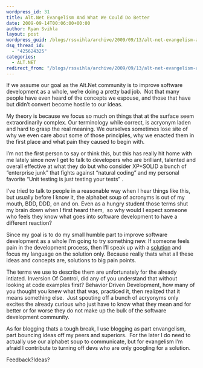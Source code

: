 ```yaml
---
wordpress_id: 31
title: Alt.Net Evangelism And What We Could Do Better
date: 2009-09-14T00:06:00+00:00
author: Ryan Svihla
layout: post
wordpress_guid: /blogs/rssvihla/archive/2009/09/13/alt-net-evangelism-and-what-we-could-do-better.aspx
dsq_thread_id:
  - "425624325"
categories:
  - ALT.NET
redirect_from: "/blogs/rssvihla/archive/2009/09/13/alt-net-evangelism-and-what-we-could-do-better.aspx/"
---
```

If we assume our goal as the Alt.Net community is to improve software development as a whole, we&#8217;re doing a pretty bad job. &nbsp;Not that many people have even heard of the concepts we espouse, and those that have but didn&#8217;t convert become hostile to our ideas.&nbsp;

My theory is because we focus so much on things that at the surface seem extraordinarily complex. Our terminology while correct, is acryonym laden and hard to grasp the real meaning. We ourselves sometimes lose site of why we even care about some of those principles, why we enacted them in the first place and what pain they caused to begin with. &nbsp;

I&#8217;m not the first person to say or think this, but this has really hit home with me lately since now I get to talk to developers who are brilliant, talented and overall effective at what they do but who consider XP+SOLID a bunch of &#8220;enterprise junk&#8221; that fights against &#8220;natural coding&#8221; and my personal favorite &#8220;Unit testing is just testing your tests&#8221; .

I&#8217;ve tried to talk to people in a reasonable way when I hear things like this, but usually before I know it, the alphabet soup of acronyms is out of my mouth, BDD, DDD, on and on. Even as a hungry student those terms shut my brain down when I first heard them, &nbsp;so why would I expect someone who feels they know what goes into software development to have a different reaction?

Since my goal is to do my small humble part to improve software development as a whole I&#8217;m going to try something new. If someone feels pain in the development process, then I&#8217;ll speak up with a <span style="text-decoration: underline">solution</span>&nbsp;and focus my language on the solution only. Because really thats what all these ideas and concepts are, solutions to big pain points. 

The terms we use to describe them are unfortunately for the already intiated. Inversion Of Control, did any of you understand that without looking at code examples first? Behavior Driven Development, how many of you thought you knew what that was, practiced it, then realized that it means something else. &nbsp;Just spouting off a bunch of acryonyms only excites the already curious who just have to know what they mean and for better or for worse they do not make up the bulk of the software development community. &nbsp;

As for blogging thats a tough break, I use blogging as part envangelism, part bouncing ideas off my peers and superiors. &nbsp;For the later I do need to actually use our alphabet soup to communicate, but for evangelism I&#8217;m afraid I contribute to turning off devs who are only googling for a solution.&nbsp;

Feedback?Ideas?

&nbsp;

&nbsp;